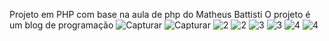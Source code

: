 Projeto em PHP com base na aula de php do Matheus Battisti
O projeto é um blog de programação 
![Capturar](https://user-images.githubusercontent.com/99759469/228390830-a065721e-c0c0-432c-80f0-ade48cf7bade.PNG)
![Capturar](https://user-images.githubusercontent.com/99759469/228390831-d36a65f9-2789-44f2-b8e7-56712c3a6c5d.PNG)
![2](https://user-images.githubusercontent.com/99759469/228390846-6099c6cf-2926-44ef-bf2a-d8948372d8a2.PNG)
![2](https://user-images.githubusercontent.com/99759469/228390848-25bedbb6-4f66-414b-8e07-8e65a20e0735.PNG)
![3](https://user-images.githubusercontent.com/99759469/228390851-0184267e-5987-4126-8eda-6acb4c26db27.PNG)
![3](https://user-images.githubusercontent.com/99759469/228390857-2c30d9db-1f55-401e-894c-74fa46b88ee2.PNG)
![4](https://user-images.githubusercontent.com/99759469/228390863-f12a495d-7f0f-43f6-807e-0cd7a1d06c81.PNG)
![4](https://user-images.githubusercontent.com/99759469/228390865-b3eeef62-a445-44e8-8e5e-7d9b3dc56254.PNG)
